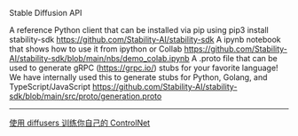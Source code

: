 Stable Diffusion API


A reference Python client that can be installed via pip using pip3 install stability-sdk 
https://github.com/Stability-AI/stability-sdk
A ipynb notebook that shows how to use it from ipython or Collab
https://github.com/Stability-AI/stability-sdk/blob/main/nbs/demo_colab.ipynb 
A .proto file that can be used to generate gRPC (https://grpc.io/) stubs for your favorite language! We have internally used this to generate stubs for Python, Golang, and TypeScript/JavaScript
https://github.com/Stability-AI/stability-sdk/blob/main/src/proto/generation.proto 

--------

[使用 diffusers 训练你自己的 ControlNet](https://huggingface.co/blog/zh/train-your-controlnet) 
